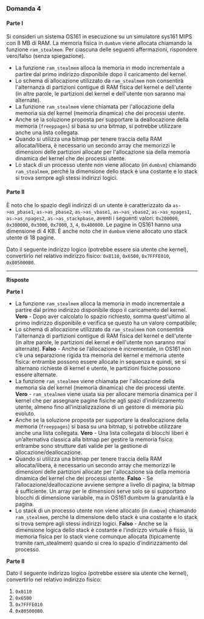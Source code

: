 ### Domanda 4

#### Parte I
Si consideri un sistema OS161 in esecuzione su un simulatore sys161 MIPS con 8 MB di RAM.
La memoria fisica in `dumbvm` viene allocata chiamando la funzione `ram_stealmem`. Per ciascuna delle seguenti affermazioni, rispondere vero/falso (senza spiegazione).

* La funzione `ram_stealmem` alloca la memoria in modo incrementale a partire dal primo indirizzo disponibile dopo il caricamento del kernel.
* Lo schema di allocazione utilizzato da `ram_stealmem` non consentirà l'alternanza di partizioni contigue di RAM fisica del kernel e dell'utente (in altre parole, le partizioni del kernel e dell'utente non saranno mai alternate).
* La funzione `ram_stealmem` viene chiamata per l'allocazione della memoria sia del kernel (memoria dinamica) che dei processi utente.
* Anche se la soluzione proposta per supportare la deallocazione della memoria (`freeppages`) si basa su una bitmap, si potrebbe utilizzare anche una lista collegata.
* Quando si utilizza una bitmap per tenere traccia della RAM allocata/libera, è necessario un secondo array che memorizzi le dimensioni delle partizioni allocate per l'allocazione sia della memoria dinamica del kernel che dei processi utente.
* Lo stack di un processo utente non viene allocato (in `dumbvm`) chiamando `ram_stealmem`, perché la dimensione dello stack è una costante e lo stack si trova sempre agli stessi indirizzi logici.

#### Parte II

È noto che lo spazio degli indirizzi di un utente è caratterizzato da `as->as_pbase1`, `as->as_pbase2`, `as->as_vbase1`, `as->as_vbase2`, `as->as_npages1`, `as->as_npages2`, `as->as_stackpbase`, aventi i seguenti valori: `0x200000`, `0x300000`, `0x3000`, `0x7000`, `3`, `4`, `0x400000`. Le pagine in OS161 hanno una dimensione di 4 KB. È anche noto che in `dumbvm` viene allocato uno stack utente di 18 pagine.

Dato il seguente indirizzo logico (potrebbe essere sia utente che kernel), convertirlo nel relativo indirizzo fisico: `0x8110`, `0x6500`, `0x7FFFE010`, `0x805000B0`.

---

**Risposte**

**Parte I**

* La funzione `ram_stealmem` alloca la memoria in modo incrementale a partire dal primo indirizzo disponibile dopo il caricamento del kernel. **Vero** - Dopo aver calcolato lo spazio richiesto, somma quest'ultimo al primo indirizzo disponibile e verifica se questo ha un valore compatibile;
* Lo schema di allocazione utilizzato da `ram_stealmem` non consentirà l'alternanza di partizioni contigue di RAM fisica del kernel e dell'utente (in altre parole, le partizioni del kernel e dell'utente non saranno mai alternate). **Falso** - Anche se l’allocazione è incrementale, in OS161 non c’è una separazione rigida tra memoria del kernel e memoria utente fisica: entrambe possono essere allocate in sequenza e quindi, se si alternano richieste di kernel e utente, le partizioni fisiche possono essere alternate.
* La funzione `ram_stealmem` viene chiamata per l'allocazione della memoria sia del kernel (memoria dinamica) che dei processi utente. **Vero** - `ram_stealmem` viene usata sia per allocare memoria dinamica per il kernel che per assegnare pagine fisiche agli spazi d’indirizzamento utente, almeno fino all’inizializzazione di un gestore di memoria più evoluto.
* Anche se la soluzione proposta per supportare la deallocazione della memoria (`freeppages`) si basa su una bitmap, si potrebbe utilizzare anche una lista collegata. **Vero** -     Una lista collegata di blocchi liberi è un’alternativa classica alla bitmap per gestire la memoria fisica: entrambe sono strutture dati valide per la gestione di allocazione/deallocazione.
* Quando si utilizza una bitmap per tenere traccia della RAM allocata/libera, è necessario un secondo array che memorizzi le dimensioni delle partizioni allocate per l'allocazione sia della memoria dinamica del kernel che dei processi utente. **Falso** - Se l’allocazione/deallocazione avviene sempre a livello di pagina, la bitmap è sufficiente. Un array per le dimensioni serve solo se si supportano blocchi di dimensione variabile, ma in OS161 dumbvm la granularità è la pagina.
* Lo stack di un processo utente non viene allocato (in `dumbvm`) chiamando `ram_stealmem`, perché la dimensione dello stack è una costante e lo stack si trova sempre agli stessi indirizzi logici. **Falso** - Anche se la dimensione logica dello stack è costante e l’indirizzo virtuale è fisso, la memoria fisica per lo stack viene comunque allocata (tipicamente tramite ram_stealmem) quando si crea lo spazio d’indirizzamento del processo.

**Parte II**

Dato il seguente indirizzo logico (potrebbe essere sia utente che kernel), convertirlo nel relativo indirizzo fisico: 
1. `0x8110`
2. `0x6500`
3. `0x7FFFE010`
4. `0x805000B0`.